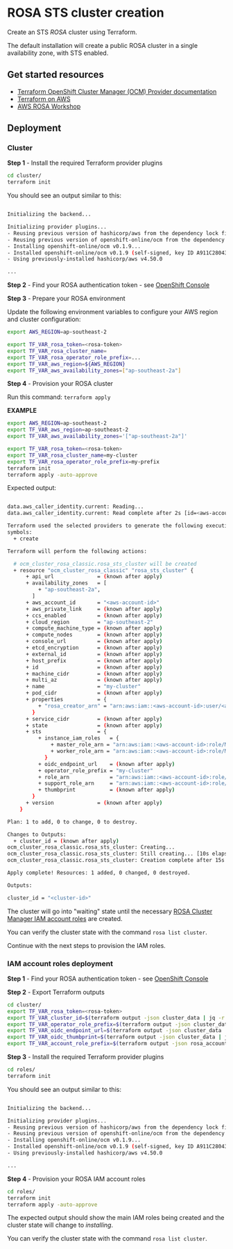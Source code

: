 # ROSA STS cluster creation

Create an STS _ROSA_ cluster using Terraform.

The default installation will create a public ROSA cluster in a single availability zone, with STS enabled.

## Get started resources

- [Terraform OpenShift Cluster Manager (OCM) Provider documentation](https://github.com/openshift-online/terraform-provider-ocm)
- [Terraform on AWS](https://developer.hashicorp.com/terraform/tutorials/aws-get-started)
- [AWS ROSA Workshop](https://catalog.workshops.aws/aws-openshift-workshop/en-US)

## Deployment

### Cluster

**Step 1** - Install the required Terraform provider plugins

```bash
cd cluster/
terraform init
```

You should see an output similar to this:

```bash

Initializing the backend...

Initializing provider plugins...
- Reusing previous version of hashicorp/aws from the dependency lock file
- Reusing previous version of openshift-online/ocm from the dependency lock file
- Installing openshift-online/ocm v0.1.9...
- Installed openshift-online/ocm v0.1.9 (self-signed, key ID A911C280438A0BDD)
- Using previously-installed hashicorp/aws v4.50.0

...
```

**Step 2** - Find your ROSA authentication token - see [OpenShift Console]( https://console.redhat.com/openshift/token,)

**Step 3** - Prepare your ROSA environment

Update the following environment variables to configure your AWS region and cluster configuration:

```bash
export AWS_REGION=ap-southeast-2

export TF_VAR_rosa_token=<rosa-token>
export TF_VAR_rosa_cluster_name=
export TF_VAR_rosa_operator_role_prefix=...
export TF_VAR_aws_region=${AWS_REGION}
export TF_VAR_aws_availability_zones=["ap-southeast-2a"]
```

**Step 4** - Provision your ROSA cluster

Run this command: `terraform apply`

**EXAMPLE**

```bash
export AWS_REGION=ap-southeast-2
export TF_VAR_aws_region=ap-southeast-2
export TF_VAR_aws_availability_zones='["ap-southeast-2a"]'

export TF_VAR_rosa_token=<rosa-token>
export TF_VAR_rosa_cluster_name=my-cluster
export TF_VAR_rosa_operator_role_prefix=my-prefix
terraform init
terraform apply -auto-approve
```

Expected output:

```bash

data.aws_caller_identity.current: Reading...
data.aws_caller_identity.current: Read complete after 2s [id=<aws-account-id>]

Terraform used the selected providers to generate the following execution plan. Resource actions are indicated with the following
symbols:
  + create

Terraform will perform the following actions:

  # ocm_cluster_rosa_classic.rosa_sts_cluster will be created
  + resource "ocm_cluster_rosa_classic" "rosa_sts_cluster" {
      + api_url              = (known after apply)
      + availability_zones   = [
          + "ap-southeast-2a",
        ]
      + aws_account_id       = "<aws-account-id>"
      + aws_private_link     = (known after apply)
      + ccs_enabled          = (known after apply)
      + cloud_region         = "ap-southeast-2"
      + compute_machine_type = (known after apply)
      + compute_nodes        = (known after apply)
      + console_url          = (known after apply)
      + etcd_encryption      = (known after apply)
      + external_id          = (known after apply)
      + host_prefix          = (known after apply)
      + id                   = (known after apply)
      + machine_cidr         = (known after apply)
      + multi_az             = (known after apply)
      + name                 = "my-cluster"
      + pod_cidr             = (known after apply)
      + properties           = {
          + "rosa_creator_arn" = "arn:aws:iam::<aws-account-id>:user/<aws-user>"
        }
      + service_cidr         = (known after apply)
      + state                = (known after apply)
      + sts                  = {
          + instance_iam_roles   = {
              + master_role_arn = "arn:aws:iam::<aws-account-id>:role/ManagedOpenShift-ControlPlane-Role"
              + worker_role_arn = "arn:aws:iam::<aws-account-id>:role/ManagedOpenShift-Worker-Role"
            }
          + oidc_endpoint_url    = (known after apply)
          + operator_role_prefix = "my-cluster"
          + role_arn             = "arn:aws:iam::<aws-account-id>:role/ManagedOpenShift-Installer-Role"
          + support_role_arn     = "arn:aws:iam::<aws-account-id>:role/ManagedOpenShift-Support-Role"
          + thumbprint           = (known after apply)
        }
      + version              = (known after apply)
    }

Plan: 1 to add, 0 to change, 0 to destroy.

Changes to Outputs:
  + cluster_id = (known after apply)
ocm_cluster_rosa_classic.rosa_sts_cluster: Creating...
ocm_cluster_rosa_classic.rosa_sts_cluster: Still creating... [10s elapsed]
ocm_cluster_rosa_classic.rosa_sts_cluster: Creation complete after 15s [id=<cluster-id>]

Apply complete! Resources: 1 added, 0 changed, 0 destroyed.

Outputs:

cluster_id = "<cluster-id>"
```

The cluster will go into "waiting" state until the necessary [ROSA Cluster Manager IAM account roles](https://docs.openshift.com/rosa/rosa_planning/rosa-sts-ocm-role.html) are created.

You can verify the cluster state with the command `rosa list cluster`.

Continue with the next steps to provision the IAM roles.

### IAM account roles deployment

**Step 1** - Find your ROSA authentication token - see [OpenShift Console]( https://console.redhat.com/openshift/token,)

**Step 2** - Export Terraform outputs

```bash
cd cluster/
export TF_VAR_rosa_token=<rosa-token>
export TF_VAR_cluster_id=$(terraform output -json cluster_data | jq -r .id)
export TF_VAR_operator_role_prefix=$(terraform output -json cluster_data | jq -r .sts.operator_role_prefix)
export TF_VAR_oidc_endpoint_url=$(terraform output -json cluster_data | jq -r .sts.oidc_endpoint_url)
export TF_VAR_oidc_thumbprint=$(terraform output -json cluster_data | jq -r .sts.thumbprint)
export TF_VAR_account_role_prefix=$(terraform output -json rosa_account_role_prefix | jq -r .)
```

**Step 3** - Install the required Terraform provider plugins

```bash
cd roles/
terraform init
```

You should see an output similar to this:

```bash

Initializing the backend...

Initializing provider plugins...
- Reusing previous version of hashicorp/aws from the dependency lock file
- Reusing previous version of openshift-online/ocm from the dependency lock file
- Installing openshift-online/ocm v0.1.9...
- Installed openshift-online/ocm v0.1.9 (self-signed, key ID A911C280438A0BDD)
- Using previously-installed hashicorp/aws v4.50.0

...
```

**Step 4** - Provision your ROSA IAM account roles

```bash
cd roles/
terraform init
terraform apply -auto-approve
```

The expected output should show the main IAM roles being created and the cluster state will change to _installing_.

You can verify the cluster state with the command `rosa list cluster`.
